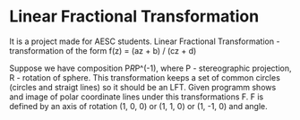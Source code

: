 # Linear Fractional Transformation
It is a project made for AESC students.
Linear Fractional Transformation - transformation of the form f(z) = (az + b) / (cz + d)

Suppose we have composition P*R*P^(-1), where P - stereographic projection, R - rotation of sphere. This transformation keeps a set of common circles (circles and straigt lines) so it should be an LFT.
Given programm shows and image of polar coordinate lines under this transformations F.
F is defined by an axis of rotation (1, 0, 0) or (1, 1, 0) or (1, -1, 0) and angle.
